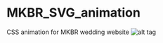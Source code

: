 # MKBR_SVG_animation
CSS animation for MKBR wedding website
![alt tag](http://barrettj.co/images/homepage/mkbr_wedding_500.jpg)
